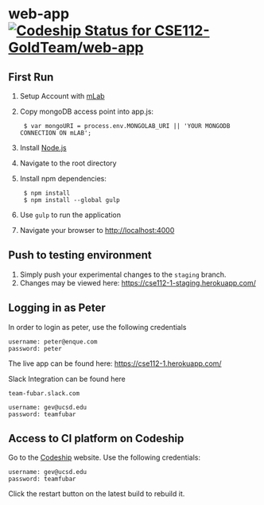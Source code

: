 # web-app [ ![Codeship Status for CSE112-GoldTeam/web-app](https://codeship.com/projects/5f33bf40-cb9d-0133-dbda-4a84e368cd36/status?branch=master)](https://codeship.com/projects/59497)

First Run
----------------------------
1. Setup Account with [mLab](https://mlab.com/)
2. Copy mongoDB access point into app.js:

        $ var mongoURI = process.env.MONGOLAB_URI || 'YOUR MONGODB CONNECTION ON mLAB';
        
2. Install [Node.js](http://nodejs.org/download/)
3. Navigate to the root directory
4. Install npm dependencies:

        $ npm install
        $ npm install --global gulp

6. Use ``gulp`` to run the application
7. Navigate your browser to [http://localhost:4000](http://localhost:4000/)

Push to testing environment
----------------------------
1. Simply push your experimental changes to the ``staging`` branch.
2. Changes may be viewed here: https://cse112-1-staging.herokuapp.com/

Logging in as Peter
----------------------------
In order to login as peter, use the following credentials

	username: peter@enque.com
	password: peter
	
The live app can be found here: https://cse112-1.herokuapp.com/
	
Slack Integration can be found here

	team-fubar.slack.com
	
	username: gev@ucsd.edu
	password: teamfubar

Access to CI platform on Codeship
----------------------------
Go to the [Codeship](http://codeship.io) website.
Use the following credentials:

	username: gev@ucsd.edu
	password: teamfubar

Click the restart button on the latest build to rebuild it.

